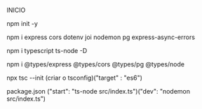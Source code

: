 INICIO

npm init -y

npm i express cors dotenv joi nodemon pg express-async-errors

npm i typescript ts-node -D

npm i @types/express @types/cors @types/pg @types/node

npx tsc --init 
(criar o tsconfig)("target" : "es6")

package.json ("start": "ts-node src/index.ts")("dev": "nodemon src/index.ts")
